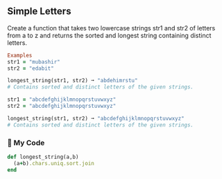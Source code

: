 ## Simple Letters

Create a function that takes two lowercase strings str1 and str2 of letters from a to z and returns the sorted and longest string containing distinct letters.
```ruby
Examples
str1 = "mubashir"
str2 = "edabit"

longest_string(str1, str2) ➞ "abdehimrstu"
# Contains sorted and distinct letters of the given strings.

str1 = "abcdefghijklmnopqrstuvwxyz"
str2 = "abcdefghijklmnopqrstuvwxyz"

longest_string(str1, str2) ➞ "abcdefghijklmnopqrstuvwxyz"
# Contains sorted and distinct letters of the given strings.
```
### 💎 My Code
```ruby
def longest_string(a,b)
  (a+b).chars.uniq.sort.join
end
```
